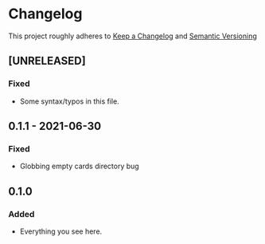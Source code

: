 # Changelog

This project roughly adheres to [Keep a Changelog](https://keepachangelog.com/en/1.0.0/) and [Semantic Versioning](https://semver.org/spec/v2.0.0.html)

## [UNRELEASED]

### Fixed

- Some syntax/typos in this file.

## 0.1.1 - 2021-06-30

### Fixed

- Globbing empty cards directory bug

## 0.1.0

### Added

- Everything you see here.

